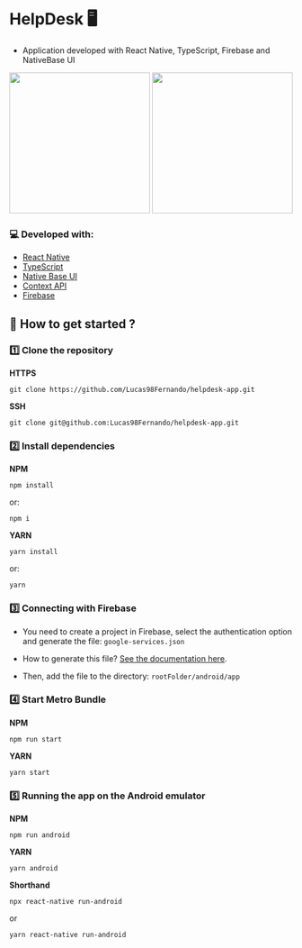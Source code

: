 # HelpDesk :desktop_computer:

- Application developed with React Native, TypeScript, Firebase and NativeBase UI

<p>
  <img src="https://user-images.githubusercontent.com/55029511/205421365-3b8a683c-52fb-4660-80e7-56408bd92ce8.png" width="250">
  <img src="https://user-images.githubusercontent.com/55029511/205421389-2852a45d-7257-4461-a4b7-de54563454be.png" width="250">
</p>

### :computer: Developed with:

- [React Native](https://reactnative.dev/)
- [TypeScript](https://www.typescriptlang.org/)
- [Native Base UI](https://nativebase.io/)
- [Context API](https://pt-br.reactjs.org/docs/context.html)
- [Firebase](https://firebase.google.com/?hl=pt)

## :rocket: How to get started ?

### :one: Clone the repository

**HTTPS**

```
git clone https://github.com/Lucas98Fernando/helpdesk-app.git
```

**SSH**

```
git clone git@github.com:Lucas98Fernando/helpdesk-app.git
```

### :two: Install dependencies

**NPM**

```
npm install
```

or:

```
npm i
```

**YARN**

```
yarn install
```

or:

```
yarn
```

### :three: Connecting with Firebase

- You need to create a project in Firebase, select the authentication option and generate the file: <code>google-services.json</code>

- How to generate this file? [See the documentation here](https://support.google.com/firebase/answer/7015592?hl=pt-BR#zippy=%2Cneste-artigo).

- Then, add the file to the directory: <code>rootFolder/android/app</code>

### :four: Start Metro Bundle

**NPM**

```
npm run start
```

**YARN**

```
yarn start
```

### :five: Running the app on the Android emulator

**NPM**

```
npm run android
```

**YARN**

```
yarn android
```

**Shorthand**

```
npx react-native run-android
```

or

```
yarn react-native run-android
```
